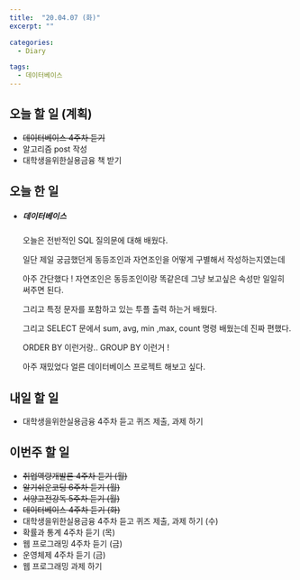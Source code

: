 ```yaml
---
title:  "20.04.07 (화)"
excerpt: ""

categories:
  - Diary

tags:
  - 데이터베이스
---
```


## 오늘 할 일 (계획)

- ~~데이터베이스 4주차 듣기~~
- 알고리즘 post 작성
- 대학생을위한실용금융 책 받기



## 오늘 한 일

- ##### 데이터베이스

  오늘은 전반적인 SQL 질의문에 대해 배웠다.
  
  일단 제일 궁금했던게 동등조인과 자연조인을 어떻게 구별해서 작성하는지였는데
  
  아주 간단했다 ! 자연조인은 동등조인이랑 똑같은데 그냥 보고싶은 속성만 일일히 써주면 된다.
  
  그리고 특정 문자를 포함하고 있는 투플 출력 하는거 배웠다.
  
  그리고 SELECT 문에서 sum, avg, min ,max, count 명령 배웠는데 진짜 편했다.
  
  ORDER BY 이런거랑.. GROUP BY 이런거 !
  
  아주 재밌었다 얼른 데이터베이스 프로젝트 해보고 싶다.



## 내일 할 일

- 대학생을위한실용금융 4주차 듣고 퀴즈 제출, 과제 하기

  




## 이번주 할 일

- ~~취업역량개발론 4주차 듣기 (월)~~
- ~~알기쉬운코딩 6주차 듣기 (월)~~
- ~~서양고전강독 5주차 듣기 (월)~~
- ~~데이터베이스 4주차 듣기 (화)~~
- 대학생을위한실용금융 4주차 듣고 퀴즈 제출, 과제 하기 (수)
- 확률과 통계 4주차 듣기 (목)
- 웹 프로그래밍 4주차 듣기 (금)
- 운영체제 4주차 듣기 (금)
- 웹 프로그래밍 과제 하기